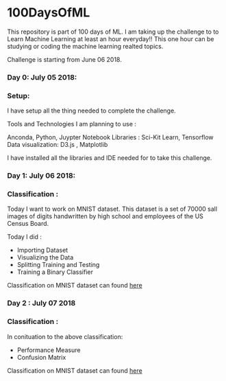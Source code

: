 # 100DaysOfML
This repository is part of 100 days of ML. I am taking up the challenge to to Learn Machine Learning at least an hour everyday!!
This one hour can be studying or coding the machine learning realted topics.

Challenge is starting from June 06 2018.

### Day 0: July 05 2018: 

### Setup:
I have setup all the thing needed to complete the challenge. 

Tools and Technologies I am planning to use : 

Anconda, Python, Juypter Notebook
Libraries : Sci-Kit Learn, Tensorflow
Data visualization: D3.js , Matplotlib

I have installed all the libraries and IDE needed for to take this challenge.


### Day 1: July 06 2018: 

### Classification :
 Today I want to work on MNIST dataset. This dataset is a set of 70000 sall images of digits handwritten by high school and employees of the US Census Board. 

Today I did :
* Importing Dataset
* Visualizing the Data
* Splitting Training and Testing 
* Training a Binary Classifier

Classification on MNIST dataset can found [here](https://www.linkedin.com/jobs/view/742562935/)

### Day 2 : July 07 2018

### Classification :
In conituation to the above classification:

* Performance Measure 
* Confusion Matrix

Classification on MNIST dataset can found [here](https://www.linkedin.com/jobs/view/742562935/)
